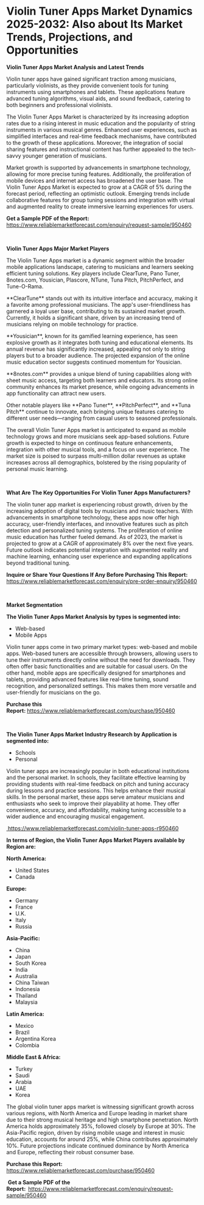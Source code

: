 <p><h1>Violin Tuner Apps Market Dynamics 2025-2032: Also about Its Market Trends, Projections, and Opportunities</h1></p><p><strong>Violin Tuner Apps Market Analysis and Latest Trends</strong></p>
<p><p>Violin tuner apps have gained significant traction among musicians, particularly violinists, as they provide convenient tools for tuning instruments using smartphones and tablets. These applications feature advanced tuning algorithms, visual aids, and sound feedback, catering to both beginners and professional violinists.</p><p>The Violin Tuner Apps Market is characterized by its increasing adoption rates due to a rising interest in music education and the popularity of string instruments in various musical genres. Enhanced user experiences, such as simplified interfaces and real-time feedback mechanisms, have contributed to the growth of these applications. Moreover, the integration of social sharing features and instructional content has further appealed to the tech-savvy younger generation of musicians.</p><p>Market growth is supported by advancements in smartphone technology, allowing for more precise tuning features. Additionally, the proliferation of mobile devices and internet access has broadened the user base. The Violin Tuner Apps Market is expected to grow at a CAGR of 5% during the forecast period, reflecting an optimistic outlook. Emerging trends include collaborative features for group tuning sessions and integration with virtual and augmented reality to create immersive learning experiences for users.</p></p>
<p><strong>Get a Sample PDF of the Report:&nbsp;</strong> <a href="https://www.reliablemarketforecast.com/enquiry/request-sample/950460?utm_campaign=3228&utm_medium=2&utm_source=Github&utm_content=ia&utm_term=17042025&utm_id=violin-tuner-apps">https://www.reliablemarketforecast.com/enquiry/request-sample/950460</a></p>
<p>&nbsp;</p>
<p><strong>Violin Tuner Apps Major Market Players</strong></p>
<p><p>The Violin Tuner Apps market is a dynamic segment within the broader mobile applications landscape, catering to musicians and learners seeking efficient tuning solutions. Key players include ClearTune, Pano Tuner, 8notes.com, Yousician, Plascore, NTune, Tuna Pitch, PitchPerfect, and Tune-O-Rama.</p><p>**ClearTune** stands out with its intuitive interface and accuracy, making it a favorite among professional musicians. The app's user-friendliness has garnered a loyal user base, contributing to its sustained market growth. Currently, it holds a significant share, driven by an increasing trend of musicians relying on mobile technology for practice.</p><p>**Yousician**, known for its gamified learning experience, has seen explosive growth as it integrates both tuning and educational elements. Its annual revenue has significantly increased, appealing not only to string players but to a broader audience. The projected expansion of the online music education sector suggests continued momentum for Yousician.</p><p>**8notes.com** provides a unique blend of tuning capabilities along with sheet music access, targeting both learners and educators. Its strong online community enhances its market presence, while ongoing advancements in app functionality can attract new users.</p><p>Other notable players like **Pano Tuner**, **PitchPerfect**, and **Tuna Pitch** continue to innovate, each bringing unique features catering to different user needs—ranging from casual users to seasoned professionals. </p><p>The overall Violin Tuner Apps market is anticipated to expand as mobile technology grows and more musicians seek app-based solutions. Future growth is expected to hinge on continuous feature enhancements, integration with other musical tools, and a focus on user experience. The market size is poised to surpass multi-million dollar revenues as uptake increases across all demographics, bolstered by the rising popularity of personal music learning.</p></p>
<p>&nbsp;</p>
<p><strong>What Are The Key Opportunities For Violin Tuner Apps Manufacturers?</strong></p>
<p><p>The violin tuner app market is experiencing robust growth, driven by the increasing adoption of digital tools by musicians and music teachers. With advancements in smartphone technology, these apps now offer high accuracy, user-friendly interfaces, and innovative features such as pitch detection and personalized tuning systems. The proliferation of online music education has further fueled demand. As of 2023, the market is projected to grow at a CAGR of approximately 8% over the next five years. Future outlook indicates potential integration with augmented reality and machine learning, enhancing user experience and expanding applications beyond traditional tuning.</p></p>
<p><strong>Inquire or Share Your Questions If Any Before Purchasing This Report:</strong> <a href="https://www.reliablemarketforecast.com/enquiry/pre-order-enquiry/950460?utm_campaign=3228&utm_medium=2&utm_source=Github&utm_content=ia&utm_term=17042025&utm_id=violin-tuner-apps">https://www.reliablemarketforecast.com/enquiry/pre-order-enquiry/950460</a></p>
<p>&nbsp;</p>
<p><strong>Market Segmentation</strong></p>
<p><strong>The Violin Tuner Apps Market Analysis by types is segmented into:</strong></p>
<p><ul><li>Web-based</li><li>Mobile Apps</li></ul></p>
<p><p>Violin tuner apps come in two primary market types: web-based and mobile apps. Web-based tuners are accessible through browsers, allowing users to tune their instruments directly online without the need for downloads. They often offer basic functionalities and are suitable for casual users. On the other hand, mobile apps are specifically designed for smartphones and tablets, providing advanced features like real-time tuning, sound recognition, and personalized settings. This makes them more versatile and user-friendly for musicians on the go.</p></p>
<p><strong>Purchase this Report:&nbsp;</strong><a href="https://www.reliablemarketforecast.com/purchase/950460?utm_campaign=3228&utm_medium=2&utm_source=Github&utm_content=ia&utm_term=17042025&utm_id=violin-tuner-apps">https://www.reliablemarketforecast.com/purchase/950460</a></p>
<p>&nbsp;</p>
<p><strong>The Violin Tuner Apps Market Industry Research by Application is segmented into:</strong></p>
<p><ul><li>Schools</li><li>Personal</li></ul></p>
<p><p>Violin tuner apps are increasingly popular in both educational institutions and the personal market. In schools, they facilitate effective learning by providing students with real-time feedback on pitch and tuning accuracy during lessons and practice sessions. This helps enhance their musical skills. In the personal market, these apps serve amateur musicians and enthusiasts who seek to improve their playability at home. They offer convenience, accuracy, and affordability, making tuning accessible to a wider audience and encouraging musical engagement.</p></p>
<p><a href="https://www.reliablemarketforecast.com/violin-tuner-apps-r950460?utm_campaign=3228&utm_medium=2&utm_source=Github&utm_content=ia&utm_term=17042025&utm_id=violin-tuner-apps">&nbsp;https://www.reliablemarketforecast.com/violin-tuner-apps-r950460</a></p>
<p><strong>In terms of Region, the Violin Tuner Apps Market Players available by Region are:</strong></p>
<p>
    <p> <strong> North America: </strong>
        <ul>
            <li>United States</li>
            <li>Canada</li>
        </ul>
        </p> 
    <p> <strong> Europe: </strong>
        <ul>
            <li>Germany</li>
            <li>France</li>
            <li>U.K.</li>
            <li>Italy</li>
            <li>Russia</li>
        </ul>
        </p> 
    <p> <strong> Asia-Pacific: </strong>
        <ul>
            <li>China</li>
            <li>Japan</li>
            <li>South Korea</li>
            <li>India</li>
            <li>Australia</li>
            <li>China Taiwan</li>
            <li>Indonesia</li>
            <li>Thailand</li>
            <li>Malaysia</li>
        </ul>
        </p> 
    <p> <strong> Latin America: </strong>
        <ul>
            <li>Mexico</li>
            <li>Brazil</li>
            <li>Argentina Korea</li>
            <li>Colombia</li>
        </ul>
        </p> 
    <p> <strong> Middle East & Africa: </strong>
        <ul>
            <li>Turkey</li>
            <li>Saudi</li>
            <li>Arabia</li>
            <li>UAE</li>
            <li>Korea</li>
        </ul>
    </p>
    </p>
<p><p>The global violin tuner apps market is witnessing significant growth across various regions, with North America and Europe leading in market share due to their strong musical heritage and high smartphone penetration. North America holds approximately 35%, followed closely by Europe at 30%. The Asia-Pacific region, driven by rising mobile usage and interest in music education, accounts for around 25%, while China contributes approximately 10%. Future projections indicate continued dominance by North America and Europe, reflecting their robust consumer base.</p></p>
<p><strong>Purchase this Report: </strong><a href="https://www.reliablemarketforecast.com/purchase/950460?utm_campaign=3228&utm_medium=2&utm_source=Github&utm_content=ia&utm_term=17042025&utm_id=violin-tuner-apps">https://www.reliablemarketforecast.com/purchase/950460</a></p>
<p>&nbsp;<strong>Get a Sample PDF of the Report:&nbsp;&nbsp;</strong><a href="https://www.reliablemarketforecast.com/enquiry/request-sample/950460?utm_campaign=3228&utm_medium=2&utm_source=Github&utm_content=ia&utm_term=17042025&utm_id=violin-tuner-apps">https://www.reliablemarketforecast.com/enquiry/request-sample/950460</a></p>
<p><strong></strong></p>
<p><p></p><p></p><p></p></p>